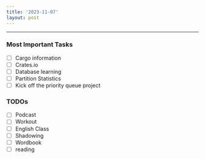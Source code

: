 ```yaml
---
title: '2023-11-07'
layout: post
---
```


---

### Most Important Tasks

- [ ] Cargo information
- [ ] Crates.io
- [ ] Database learning
- [ ] Partition Statistics
- [ ] Kick off the priority queue project

### TODOs

- [ ] Podcast
- [ ] Workout
- [ ] English Class
- [ ] Shadowing
- [ ] Wordbook
- [ ] reading
